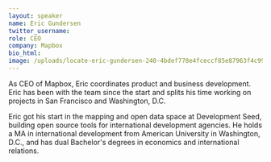 ```yaml
---
layout: speaker
name: Eric Gundersen
twitter_username: 
role: CEO
company: Mapbox
bio_html:
image: /uploads/locate-eric-gundersen-240-4bdef778e4fceccf85e87963f4c99db0.jpg
---
```


As CEO of Mapbox, Eric coordinates product and business development. Eric has been with the team since the start and splits his time working on projects in San Francisco and Washington, D.C.

Eric got his start in the mapping and open data space at Development Seed, building open source tools for international development agencies. He holds a MA in international development from American University in Washington, D.C., and has dual Bachelor's degrees in economics and international relations.